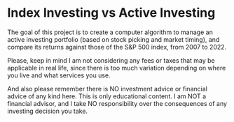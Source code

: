 # Index Investing vs Active Investing

The goal of this project is to create a computer algorithm to manage an active investing portfolio (based on stock picking and market timing), and compare its returns against those of the S&P 500 index, from 2007 to 2022.

Please, keep in mind I am not considering any fees or taxes that may be applicable in real life, since there is too much variation depending on where you live and what services you use. 

And also please remember there is NO investment advice or financial advice 
of any kind here. This is only educational content. I am NOT a financial advisor, and I take 
NO responsibility over the consequences of any investing decision you take.
